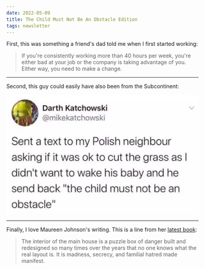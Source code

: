 ```yaml
---
date: 2022-05-09
title: The Child Must Not Be An Obstacle Edition
tags: newsletter
---
```


First, this was something a friend's dad told me when I first started working:

> If you're consistently working more than 40 hours per week, you're either bad at your job or the company is taking advantage of you. Either way, you need to make a change.

---

Second, this guy could easily have also been from the Subcontinent:</p>
![polish](https://raw.githubusercontent.com/muneer78/muneer78.github.io/master/images/polish.jpg)

---

Finally, I love Maureen Johnson's writing. This is a line from her [latest book](https://bookshop.org/books/your-guide-to-not-getting-murdered-in-a-quaint-english-village/9781984859624):

> The interior of the main house is a puzzle box of danger built and redesigned so many times over the years that no one knows what the real layout is. It is madness, secrecy, and familial hatred made manifest.</p>

